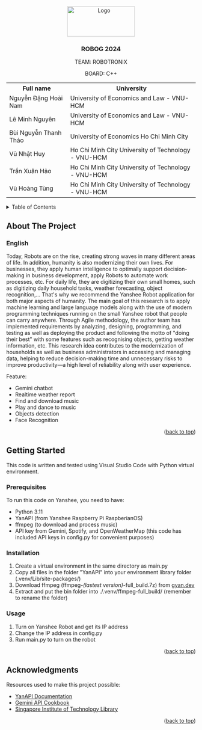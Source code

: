 <a id="readme-top"></a>

<!-- PROJECT LOGO -->
<br />
<div align="center">
  <a href="https://github.com/ngdghnam/ROBOG2024-Robotronix/tree/Submission">
    <img src="https://lh3.googleusercontent.com/d/14RW8OZtzXa8hSkXL0p0XoyOk-qumuld_" alt="Logo" width="180" height="80">
  </a>

  <h3 align="center">ROBOG 2024</h3>

  <p align="center">
    TEAM: ROBOTRONIX
  </p>
  <p align="center">
    BOARD: C++
  </p>
  <table>
  <tr>
    <th>Full name</th>
    <th>University</th>
  </tr>
  <tr>
    <td>Nguyễn Đặng Hoài Nam</td>
    <td>University of Economics and Law - VNU-HCM</td>
  </tr>
  <tr>
    <td>Lê Minh Nguyên</td>
    <td>University of Economics and Law - VNU-HCM</td>
  </tr>
  <tr>
    <td>Bùi Nguyễn Thanh Thảo</td>
    <td>University of Economics Ho Chi Minh City</td>
  </tr>
  <tr>
    <td>Vũ Nhật Huy</td>
    <td>Ho Chi Minh City University of Technology - VNU-HCM</td>
  </tr>
  <tr>
    <td>Trần Xuân Hảo</td>
    <td>Ho Chi Minh City University of Technology - VNU-HCM</td>
  </tr>
  <tr>
    <td>Vũ Hoàng Tùng</td>
    <td>Ho Chi Minh City University of Technology - VNU-HCM</td>
  </tr>
</table>
</div>


<!-- TABLE OF CONTENTS -->
<details>
  <summary>Table of Contents</summary>
  <ol>
    <li>
      <a href="#about-the-project">About The Project</a>
    </li>
    <li>
      <a href="#getting-started">Getting Started</a>
      <ul>
        <li><a href="#prerequisites">Prerequisites</a></li>
        <li><a href="#installation">Installation</a></li>
        <li><a href="#usage">Usage</a></li>
      </ul>
    </li>
    <li><a href="#acknowledgments">Acknowledgments</a></li>
  </ol>
</details>


<!-- ABOUT THE PROJECT -->
## About The Project

### English
Today, Robots are on the rise, creating strong waves in many different areas of life. In addition, humanity is also modernizing their own lives. For businesses, they apply human intelligence to optimally support decision-making in business development, apply Robots to automate work processes, etc. For daily life, they are digitizing their own small homes, such as digitizing daily household tasks, weather forecasting, object recognition,... That's why we recommend the Yanshee Robot application for both major aspects of humanity. The main goal of this research is to apply machine learning and large language models along with the use of modern programming techniques running on the small Yanshee robot that people can carry anywhere. Through Agile methodology, the author team has implemented requirements by analyzing, designing, programming, and testing as well as deploying the product and following the motto of "doing their best" with some features such as recognising objects, getting weather information, etc. This research idea contributes to the modernization of households as well as business administrators in accessing and managing data, helping to reduce decision-making time and unnecessary risks to improve productivity—a high level of reliability along with user experience.

Feature:
* Gemini chatbot
* Realtime weather report
* Find and download music
* Play and dance to music
* Objects detection
* Face Recognition

<p align="right">(<a href="#readme-top">back to top</a>)</p>



<!-- GETTING STARTED -->
## Getting Started

This code is written and tested using Visual Studio Code with Python virtual environment.

### Prerequisites

To run this code on Yanshee, you need to have:
* Python 3.11
* YanAPI (from Yanshee Raspberry Pi RaspberianOS)
* ffmpeg (to download and process music)
* API key from Gemini, Spotify, and OpenWeatherMap (this code has included API keys in config.py for convenient purposes)

### Installation

1. Create a virtual environment in the same directory as main.py
2. Copy all files in the folder "YanAPI" into your environment library folder (.venv/Lib/site-packages/)
3. Download ffmpeg (ffmpeg-_(lastest version)_-full_build.7z) from [gyan.dev](https://www.gyan.dev/ffmpeg/builds/)
4. Extract and put the bin folder into ./.venv/ffmpeg-full_build/ (remember to rename the folder)

### Usage

1. Turn on Yanshee Robot and get its IP address
2. Change the IP address in config.py
3. Run main.py to turn on the robot

<p align="right">(<a href="#readme-top">back to top</a>)</p>


<!-- ACKNOWLEDGMENTS -->
## Acknowledgments

Resources used to make this project possible:

* [YanAPI Documentation](https://yandev.ubtrobot.com/#/en/api?api=YanAPI)
* [Gemini API Cookbook](https://github.com/google-gemini/cookbook/tree/main)
* [Singapore Institute of Technology Library](https://libhelp.singaporetech.edu.sg/search/?t=0&adv=1&topics=Yanshee)

<p align="right">(<a href="#readme-top">back to top</a>)</p>

